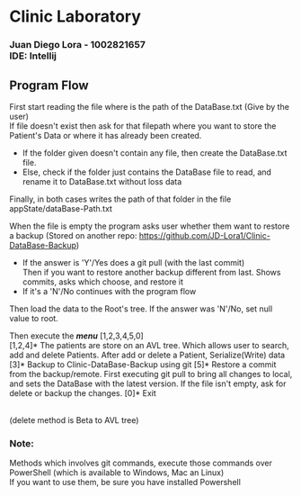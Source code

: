 # Clinic Laboratory
### Juan Diego Lora - 1002821657 <br>IDE: Intellij
## Program Flow
First start reading the file where is the path of the DataBase.txt (Give by the user)<br>
If file doesn't exist then ask for that filepath where you want to store the Patient's Data or where it has already been created.

* If the folder given doesn't contain any file, then create the DataBase.txt file.
* Else, check if the folder just contains the DataBase file to read, and rename it to DataBase.txt without loss data<br>

Finally, in both cases writes the path of that folder in the file appState/dataBase-Path.txt<br>

When the file is empty the program asks user whether them want to restore a backup (Stored on another repo: https://github.com/JD-Lora1/Clinic-DataBase-Backup)

- If the answer is 'Y'/Yes does a git pull (with the last commit)<br>
Then if you want to restore another backup different from last. Shows commits, asks which choose, and restore it<br>
- If it's a 'N'/No continues with the program flow

Then load the data to the Root's tree. If the answer was 'N'/No, set null value to root.

Then execute the _**menu**_ [1,2,3,4,5,0]<br>
[1,2,4]* The patients are store on an AVL tree. Which allows user to search, add and delete Patients.
After add or delete a Patient, Serialize(Write) data
[3]* Backup to Clinic-DataBase-Backup using git
[5]* Restore a commit from the backup/remote. First executing git pull to bring all changes to local, and sets the DataBase with the latest version.
If the file isn't empty, ask for delete or backup the changes.
[0]* Exit

<br>(delete method is Beta to AVL tree)
<br>
### Note:
Methods which involves git commands, execute those commands over PowerShell (which is available to Windows, Mac an Linux)<br>
If you want to use them, be sure you have installed Powershell
